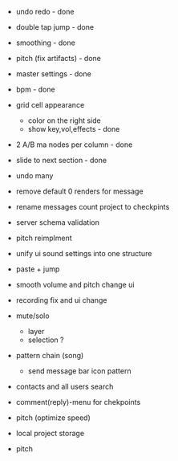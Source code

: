 - undo redo - done
- double tap jump - done
- smoothing - done
- pitch (fix artifacts) - done 
- master settings - done
- bpm - done
- grid cell appearance 
    - color on the right side 
    - show key,vol,effects - done
- 2 A/B ma nodes per column - done
- slide to next section - done

- undo many
- remove default 0 renders for message
- rename messages count project to checkpints
- server schema validation


- pitch reimplment
- unify ui sound settings into one structure


- paste + jump 
- smooth volume and pitch change ui
- recording fix and ui change
- mute/solo
    - layer
    - selection ?
- pattern chain (song)
    - send message bar icon pattern
- contacts and all users search
- comment(reply)-menu for chekpoints
- pitch (optimize speed)
- local project storage
- pitch

